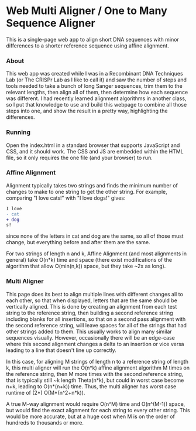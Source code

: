 # Web Multi Aligner / One to Many Sequence Aligner
This is a single-page web app to align short DNA sequences with minor differences to a shorter reference sequence using affine alignment.
### About
This web app was created while I was in a Recombinant DNA Techniques Lab (or The CRISPr Lab as I like to call it) and saw the number of steps and tools needed to take a bunch of long Sanger sequences, trim them to the relevant lengths, then align all of them, then determine how each sequence was different. I had recently learned alignment algorithms in another class, so I put that knowledge to use and build this webpage to combine all those steps into one, and show the result in a pretty way, highlighting the differences.
### Running
Open the index.html in a standard browser that supports JavaScript and CSS, and it should work. The CSS and JS are embedded within the HTML file, so it only requires the one file (and your browser) to run.
### Affine Alignment
Alignment typically takes two strings and finds the minimum number of changes to make to one string to get the other string. For example, comparing "I love cats!" with "I love dogs!" gives:
```diff
I love 
- cat
+ dog
s!
```
since none of the letters in cat and dog are the same, so all of those must change, but everything before and after them are the same.

For two strings of length n and k, Affine Alignment (and most alignments in general) take O(n\*k) time and space (there exist modifications of the algorithm that allow O(min(n,k)) space, but they take ~2x as long).
### Multi Aligner
This page does its best to align multiple lines with different changes all to each other, so that when displayed, letters that are the same should be vertically aligned. This is done by creating an alignment from each test string to the reference string, then building a second reference string including blanks for all insertions, so that on a second pass alignment with the second reference string, will leave spaces for all of the strings that had other strings added to them. This usually works to align many similar sequences visually. However, occasionally there will be an edge-case where this second alignment changes a delta to an insertion or vice versa leading to a line that doesn't line up correctly.

In this case, for aligning M strings of length n to a reference string of length k, this multi aligner will run the O(n\*k) affine alignment algorithm M times on the reference string, then M more times with the second reference string, that is typically still ~k length Theta(n\*k), but could in worst case become n+k, leading to O(n\*(n+k)) time. Thus, the multi aligner has worst case runtime of (2\*) O(M\*(n^2+n\*k)).

A true M-way alignment would require O(n^M) time and O(n^(M-1)) space, but would find the exact alignment for each string to every other string. This would be more accurate, but at a huge cost when M is on the order of hundreds to thousands or more.

